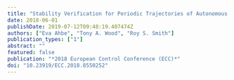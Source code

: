```yaml
---
title: "Stability Verification for Periodic Trajectories of Autonomous Kite Power Systems"
date: 2018-06-01
publishDate: 2019-07-12T09:48:19.407474Z
authors: ["Eva Ahbe", "Tony A. Wood", "Roy S. Smith"]
publication_types: ["1"]
abstract: ""
featured: false
publication: "*2018 European Control Conference (ECC)*"
doi: "10.23919/ECC.2018.8550252"
---
```


